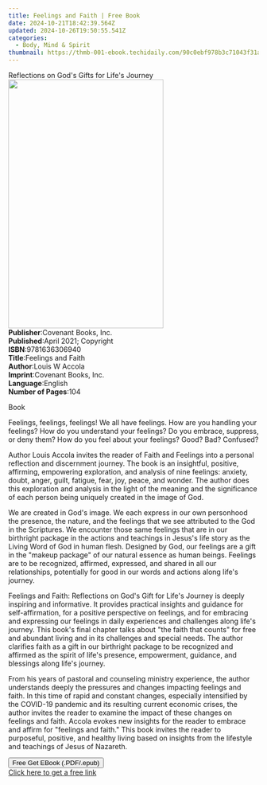 ```yaml
---
title: Feelings and Faith | Free Book
date: 2024-10-21T18:42:39.564Z
updated: 2024-10-26T19:50:55.541Z
categories:
  - Body, Mind & Spirit
thumbnail: https://thmb-001-ebook.techidaily.com/90c0ebf978b3c71043f31a147d22cbce56c77cb2d97c762068bdcbfa7876b5ad.jpg
---
```

<main id="book-container">
  <div class="flex flex-col">
    <div class="book-brief flex-1 py-6 px-4 sm:p-6 md:py-10 md:px-8">
      <!-- brief-->
      <div class="book-brief-main">
        Reflections on God's Gifts for Life's Journey
      </div>
    </div>
    <div
      class="book-meta-info flex-1 grid gap-4 col-start-1 col-end-3 row-start-1 sm:mb-6 sm:grid-cols-4 lg:gap-6 lg:col-start-2 lg:row-end-6 lg:row-span-6 lg:mb-0"
    >
      <div
        class="book-meta-info-left place-content-center mt-4 p-4 text-sm leading-6 col-start-2 col-span-2 dark:text-slate-400"
      >
        <img
          class="w-full h-500 object-cover rounded-lg sm:h-255 sm:col-span-2 lg:col-span-full"
          src="https://img-001-ebook.techidaily.com/f7d5fd3507cb112a7b6a84267b45cf669bbf3dc49b77c7e0853aa6bc0a6a974b.jpg"
          alt=""
          width="312"
          height="500"
        />
      </div>
      <div
        class="book-meta-info-right mt-2 col-start-1 row-start-2 col-span-3 self-center"
      >
        <!-- meta data  -->
        <div class="flex flex-col px-4 md:px-8">
          <div class="flex-1">
            <strong>Publisher</strong>:<span class="px-2"
              >Covenant Books, Inc.</span
            >
          </div>
          <div class="flex-1">
            <strong>Published</strong>:<span class="px-2"
              >April 2021; Copyright</span
            >
          </div>
          <div class="flex-1">
            <strong>ISBN</strong>:<span class="px-2">9781636306940</span>
          </div>
          <div class="flex-1">
            <strong>Title</strong>:<span class="px-2">Feelings and Faith</span>
          </div>
          <div class="flex-1">
            <strong>Author</strong>:<span class="px-2">Louis W Accola</span>
          </div>
          <div class="flex-1">
            <strong>Imprint</strong>:<span class="px-2"
              >Covenant Books, Inc.</span
            >
          </div>
          <div class="flex-1">
            <strong>Language</strong>:<span class="px-2">English</span>
          </div>
          <div class="flex-1">
            <strong>Number of Pages</strong>:<span class="px-2">104</span>
          </div>
        </div>
      </div>
    </div>
    <div class="book-description flex-1 py-6 px-4 sm:p-6 md:py-10 md:px-8">
      <div class="book-description-main">
        <div accordion-content="" id="description">
          <p>Book</p>
          <p></p>
          <p></p>
          <p></p>
          <p>
            Feelings, feelings, feelings! We all have feelings. How are you
            handling your feelings? How do you understand your feelings? Do you
            embrace, suppress, or deny them? How do you feel about your
            feelings? Good? Bad? Confused?
          </p>
          <p></p>
          <p>
            Author Louis Accola invites the reader of Faith and Feelings into a
            personal reflection and discernment journey. The book is an
            insightful, positive, affirming, empowering exploration, and
            analysis of nine feelings: anxiety, doubt, anger, guilt, fatigue,
            fear, joy, peace, and wonder. The author does this exploration and
            analysis in the light of the meaning and the significance of each
            person being uniquely created in the image of God.
          </p>
          <p></p>
          <p>
            We are created in God's image. We each express in our own personhood
            the presence, the nature, and the feelings that we see attributed to
            the God in the Scriptures. We encounter those same feelings that are
            in our birthright package in the actions and teachings in Jesus's
            life story as the Living Word of God in human flesh. Designed by
            God, our feelings are a gift in the "makeup package" of our natural
            essence as human beings. Feelings are to be recognized, affirmed,
            expressed, and shared in all our relationships, potentially for good
            in our words and actions along life's journey.
          </p>
          <p></p>
          <p>
            Feelings and Faith: Reflections on God's Gift for Life's Journey is
            deeply inspiring and informative. It provides practical insights and
            guidance for self-affirmation, for a positive perspective on
            feelings, and for embracing and expressing our feelings in daily
            experiences and challenges along life's journey. This book's final
            chapter talks about "the faith that counts" for free and abundant
            living and in its challenges and special needs. The author clarifies
            faith as a gift in our birthright package to be recognized and
            affirmed as the spirit of life's presence, empowerment, guidance,
            and blessings along life's journey.
          </p>
          <p></p>
          <p>
            From his years of pastoral and counseling ministry experience, the
            author understands deeply the pressures and changes impacting
            feelings and faith. In this time of rapid and constant changes,
            especially intensified by the COVID-19 pandemic and its resulting
            current economic crises, the author invites the reader to examine
            the impact of these changes on feelings and faith. Accola evokes new
            insights for the reader to embrace and affirm for "feelings and
            faith." This book invites the reader to purposeful, positive, and
            healthy living based on insights from the lifestyle and teachings of
            Jesus of Nazareth.
          </p>
        </div>
        <div class="accordion-fader"></div>
      </div>
    </div>
    <div class="book-excerpts flex-1 py-6 px-4 sm:p-6 md:py-10 md:px-8"></div>
    <div
      class="book-about-author flex-1 py-6 px-4 sm:p-6 md:py-10 md:px-8"
    ></div>
    <div class="book-free-get flex-1 py-6 px-4 sm:p-6 md:py-10 md:px-8">
      <button
        id="btn-free-get"
        class="bg-blue-500 hover:bg-blue-700 text-white font-bold py-2 px-4 rounded"
      >
        Free Get EBook (.PDF/.epub)
      </button>
      <div id="countdown-display" class="px-2 text-lg mt-2"></div>
      <a
        id="free-link"
        class="hidden bg-blue-500 hover:bg-blue-700 text-white font-bold py-2 px-4 rounded"
        href="https://www.ebooks.com/en-us/book/210278911/feelings-and-faith/louis-w-accola/"
        target="_blank"
        >Click here to get a free link</a
      >
    </div>
    <script>
      let countdownTime = 0;
      let countdownInterval = null;
      document
        .getElementById('btn-free-get')
        .addEventListener('click', startCountdown);
      function startCountdown() {
        countdownTime = new Date().getTime() + 60000 * 3;
        countdownInterval = setInterval(updateCountdown, 1000);
        document.getElementById('btn-free-get').disabled = true;
        document
          .getElementById('btn-free-get')
          .classList.add('bg-gray-500', 'cursor-not-allowed');
      }
      function updateCountdown() {
        let currentTime = new Date().getTime();
        let timeLeft = countdownTime - currentTime;
        let secondsLeft = Math.floor(timeLeft / 1000);
        document.getElementById('countdown-display').innerHTML =
          `Remaining time: ${secondsLeft} seconds.`;
        if (secondsLeft <= 0) {
          clearInterval(countdownInterval);
          document.getElementById('btn-free-get').classList.add('hidden');
          document.getElementById('free-link').classList.remove('hidden');
          document.getElementById('countdown-display').innerHTML = '';
        }
      }
    </script>
  </div>
</main>

<ins class="adsbygoogle"
      style="display:block"
      data-ad-client="ca-pub-7571918770474297"
      data-ad-slot="8358498916"
      data-ad-format="auto"
      data-full-width-responsive="true"></ins>
    